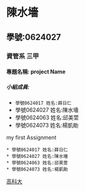 # 陳水墻

## 學號:0624027

### 資管系 三甲

#### 專題名稱: project Name

##### 小組成員:
* `學號0624017 姓名:薛日仁`
* 學號0624027 姓名:陳水墻
* 學號0624063 姓名:邱美萱
* 學號0624073 姓名:楊凱勛

my first Assignment

```
* 學號0624017 姓名:薛日仁
* 學號0624027 姓名:陳水墻
* 學號0624063 姓名:邱美萱
* 學號0624073 姓名:楊凱勛
```

[高科大](https://www.nkust.edu.tw/index.php)
